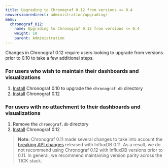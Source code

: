 ```yaml
---
title: Upgrading to Chronograf 0.12 from versions <= 0.4
newversionredirect: administration/upgrading/
menu:
  chronograf_012:
    name: Upgrading to Chronograf 0.12 from versions <= 0.4
    weight: 10
    parent: Administration
---
```


Changes in Chronograf 0.12 require users looking to upgrade from versions prior to 0.10 to take a few additional steps.

### For users who wish to maintain their dashboards and visualizations

1. [Install](https://influxdata.com/downloads/) Chronograf 0.10 to upgrade the `chronograf.db` directory
2. [Install](https://influxdata.com/downloads/) Chronograf 0.12

### For users with no attachment to their dashboards and visualizations

1. Remove the `chronograf.db` directory
2. [Install](https://influxdata.com/downloads/) Chronograf 0.12

> **Note:** Chronograf 0.11 made several changes to take into account the [breaking API changes](https://github.com/influxdata/influxdb/blob/master/CHANGELOG.md) released with InfluxDB 0.11.
As a result, we do not recommend using Chronograf 0.12 with InfluxDB versions prior to 0.11.
In general, we recommend maintaining version parity across the TICK stack.
